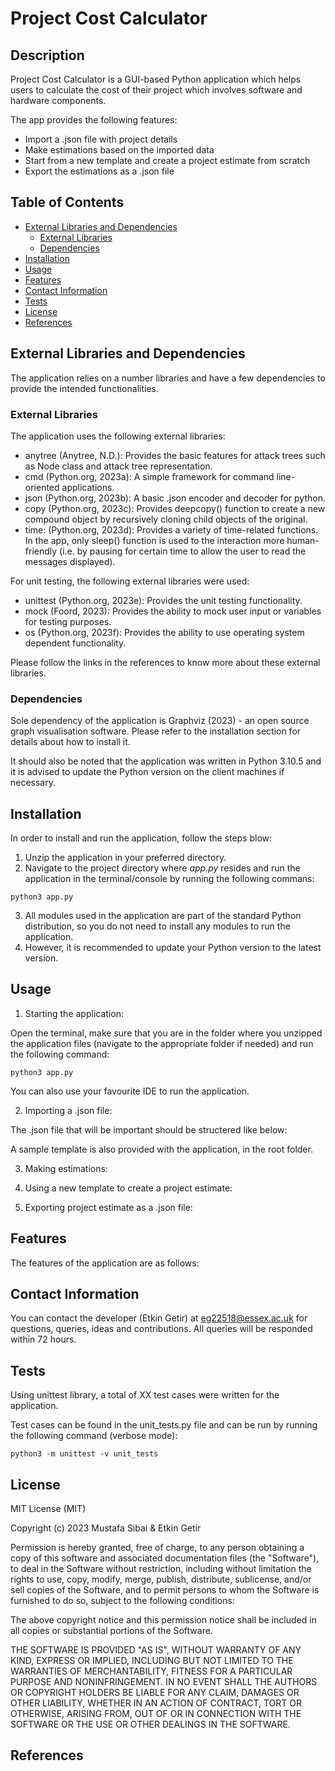 # Project Cost Calculator

## Description

Project Cost Calculator is a GUI-based Python application which helps users to calculate the cost of their project which involves software and hardware components.

The app provides the following features:

- Import a .json file with project details
- Make estimations based on the imported data 
- Start from a new template and create a project estimate from scratch 
- Export the estimations as a .json file

## Table of Contents

- [External Libraries and Dependencies](#external-libraries-and-dependencies)
  - [External Libraries](#external-libraries)
  - [Dependencies](#dependencies)
- [Installation](#installation)
- [Usage](#usage)
- [Features](#features)
- [Contact Information](#contact-information)
- [Tests](#tests)
- [License](#license)
- [References](#references)

## External Libraries and Dependencies

The application relies on a number libraries and have a few dependencies to provide the intended functionalities.

### External Libraries

The application uses the following external libraries:

- anytree (Anytree, N.D.): Provides the basic features for attack trees such as Node class and attack tree representation.
- cmd (Python.org, 2023a): A simple framework for command line-oriented applications.
- json (Python.org, 2023b): A basic .json encoder and decoder for python.
- copy (Python.org, 2023c): Provides deepcopy() function to create a new compound object by recursively cloning child objects of the original.
- time: (Python.org, 2023d): Provides a variety of time-related functions. In the app, only sleep() function is used to the interaction more human-friendly (i.e. by pausing for certain time to allow the user to read the messages displayed).

For unit testing, the following external libraries were used:
- unittest (Python.org, 2023e): Provides the unit testing functionality.
- mock (Foord, 2023): Provides the ability to mock user input or variables for testing purposes.
- os (Python.org, 2023f): Provides the ability to use operating system dependent functionality.

Please follow the links in the references to know more about these external libraries.

### Dependencies

Sole dependency of the application is Graphviz (2023) - an open source graph visualisation software. Please refer to the installation section for details about how to install it.

It should also be noted that the application was written in Python 3.10.5 and it is advised to update the Python version on the client machines if necessary.

## Installation

In order to install and run the application, follow the steps blow:

1. Unzip the application in your preferred directory.
2. Navigate to the project directory where *app.py* resides and run the application in the terminal/console by running the following commans:
~~~
python3 app.py
~~~
3. All modules used in the application are part of the standard Python distribution, so you do not need to install any modules to run the application.
4. However, it is recommended to update your Python version to the latest version.

## Usage

1. Starting the application:

Open the terminal, make sure that you are in the folder where you unzipped the application files (navigate to the appropriate folder if needed) and run the following command:
~~~
python3 app.py
~~~
You can also use your favourite IDE to run the application.

2. Importing a .json file:

The .json file that will be important should be structered like below:

A sample template is also provided with the application, in the root folder.

3. Making estimations:

4. Using a new template to create a project estimate:

5. Exporting project estimate as a .json file:

## Features

The features of the application are as follows:

## Contact Information

You can contact the developer (Etkin Getir) at eg22518@essex.ac.uk for questions, queries, ideas and contributions. All queries will be responded within 72 hours.

## Tests

Using unittest library, a total of XX test cases were written for the application.


Test cases can be found in the unit_tests.py file and can be run by running the following command (verbose mode):
~~~
python3 -m unittest -v unit_tests
~~~

## License

MIT License (MIT)

Copyright (c) 2023 Mustafa Sibai & Etkin Getir

Permission is hereby granted, free of charge, to any person obtaining a copy  of this software and associated documentation files (the "Software"), to deal  in the Software without restriction, including without limitation the rights to use, copy, modify, merge, publish, distribute, sublicense, and/or sell copies of the Software, and to permit persons to whom the Software is 
furnished to do so, subject to the following conditions:

The above copyright notice and this permission notice shall be included in all copies or substantial portions of the Software.

THE SOFTWARE IS PROVIDED "AS IS", WITHOUT WARRANTY OF ANY KIND, EXPRESS OR IMPLIED, INCLUDING BUT NOT LIMITED TO THE WARRANTIES OF MERCHANTABILITY,  FITNESS FOR A PARTICULAR PURPOSE AND NONINFRINGEMENT. IN NO EVENT SHALL THE AUTHORS OR COPYRIGHT HOLDERS BE LIABLE FOR ANY CLAIM, DAMAGES OR OTHER
LIABILITY, WHETHER IN AN ACTION OF CONTRACT, TORT OR OTHERWISE, ARISING FROM, OUT OF OR IN CONNECTION WITH THE SOFTWARE OR THE USE OR OTHER DEALINGS IN THE SOFTWARE.

## References

